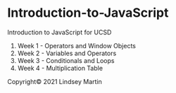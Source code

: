 # Introduction-to-JavaScript

Introduction to JavaScript for UCSD

1. Week 1 - Operators and Window Objects
2. Week 2 - Variables and Operators
3. Week 3 - Conditionals and Loops
4. Week 4 - Multiplication Table

Copyright© 2021 Lindsey Martin
